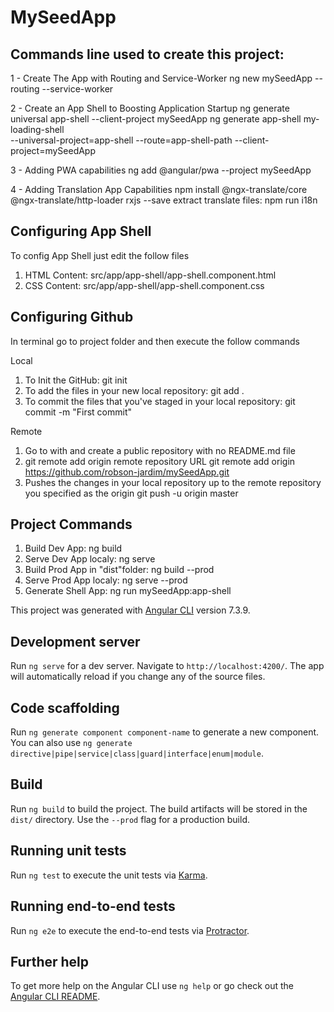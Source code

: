 # MySeedApp


## Commands line used to create this project:

1 - Create The App with Routing and Service-Worker
    ng new mySeedApp --routing --service-worker

2 - Create an App Shell to Boosting Application Startup 
    ng generate universal app-shell --client-project mySeedApp
    ng generate app-shell my-loading-shell  
        --universal-project=app-shell
        --route=app-shell-path
        --client-project=mySeedApp

3 - Adding PWA capabilities
    ng add @angular/pwa --project mySeedApp

4 - Adding Translation App Capabilities
        npm install @ngx-translate/core @ngx-translate/http-loader rxjs --save
        extract translate files: npm run i18n


## Configuring App Shell
To config App Shell just edit the follow files
1. HTML Content: src/app/app-shell/app-shell.component.html
2. CSS Content: src/app/app-shell/app-shell.component.css


## Configuring Github
In terminal go to project folder and then execute the follow commands

Local 
1. To Init the GitHub: git init
2. To add the files in your new local repository: git add .
3. To commit the files that you've staged in your local repository: git commit -m "First commit"

Remote
1. Go to with and create a public repository with no README.md file
2. git remote add origin remote repository URL
        git remote add origin https://github.com/robson-jardim/mySeedApp.git
3. Pushes the changes in your local repository up to the remote repository you specified as the origin
        git push -u origin master


## Project Commands
1. Build Dev App: ng build
2. Serve Dev App localy: ng serve
3. Build Prod App in "dist"folder: ng build --prod 
4. Serve Prod App localy: ng serve --prod
5. Generate Shell App: ng run mySeedApp:app-shell


This project was generated with [Angular CLI](https://github.com/angular/angular-cli) version 7.3.9.

## Development server

Run `ng serve` for a dev server. Navigate to `http://localhost:4200/`. The app will automatically reload if you change any of the source files.

## Code scaffolding

Run `ng generate component component-name` to generate a new component. You can also use `ng generate directive|pipe|service|class|guard|interface|enum|module`.

## Build

Run `ng build` to build the project. The build artifacts will be stored in the `dist/` directory. Use the `--prod` flag for a production build.

## Running unit tests

Run `ng test` to execute the unit tests via [Karma](https://karma-runner.github.io).

## Running end-to-end tests

Run `ng e2e` to execute the end-to-end tests via [Protractor](http://www.protractortest.org/).

## Further help

To get more help on the Angular CLI use `ng help` or go check out the [Angular CLI README](https://github.com/angular/angular-cli/blob/master/README.md).
